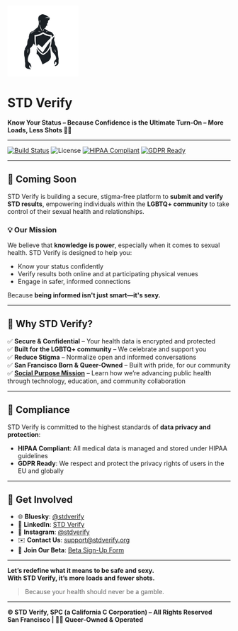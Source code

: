 <img src="./assets/logo.png" alt="STD Verify Logo" width="160"/>

# STD Verify

**Know Your Status – Because Confidence is the Ultimate Turn-On – More Loads, Less Shots 🏳️‍🌈**

---

[![Build Status](https://img.shields.io/github/actions/workflow/status/antimoloch007/stdverifywebsite/main.yml?branch=main&label=build)](https://github.com/antimoloch007/stdverifywebsite/actions)
![License](https://img.shields.io/badge/license-All%20Rights%20Reserved%20%C2%A9%20STD%20Verify%2C%20SPC-black)
[![HIPAA Compliant](https://img.shields.io/badge/HIPAA-Compliant-brightgreen)](#)
[![GDPR Ready](https://img.shields.io/badge/GDPR-Ready-blue)](#)

---

## 🚀 Coming Soon

STD Verify is building a secure, stigma-free platform to **submit and verify STD results**, empowering individuals within the **LGBTQ+ community** to take control of their sexual health and relationships.

### 💡 Our Mission

We believe that **knowledge is power**, especially when it comes to sexual health. STD Verify is designed to help you:

- Know your status confidently  
- Verify results both online and at participating physical venues  
- Engage in safer, informed connections  

Because **being informed isn't just smart—it's sexy.**

---

## 🌈 Why STD Verify?

✅ **Secure & Confidential** – Your health data is encrypted and protected  
✅ **Built for the LGBTQ+ community** – We celebrate and support you  
✅ **Reduce Stigma** – Normalize open and informed conversations  
✅ **San Francisco Born & Queer-Owned** – Built with pride, for our community   
✅ **[Social Purpose Mission](./MISSION.md)** – Learn how we’re advancing public health through technology, education, and community collaboration


---

## 🔐 Compliance

STD Verify is committed to the highest standards of **data privacy and protection**:

- **HIPAA Compliant**: All medical data is managed and stored under HIPAA guidelines  
- **GDPR Ready**: We respect and protect the privacy rights of users in the EU and globally  

---

## 📍 Get Involved

- 🌐 **Bluesky**: [@stdverify](https://bsky.app/profile/stdverify.bsky.social)  
- 💼 **LinkedIn**: [STD Verify](https://www.linkedin.com/company/stdverify)  
- 📸 **Instagram**: [@stdverify](https://www.instagram.com/stdverify)  
- ✉️ **Contact Us**: [support@stdverify.org](mailto:support@stdverify.org)  
- 📝 **Join Our Beta**: [Beta Sign-Up Form](https://stdverify.org/beta)  

---

**Let’s redefine what it means to be safe and sexy.  
With STD Verify, it’s more loads and fewer shots.**

> Because your health should never be a gamble.

---

**© STD Verify, SPC (a California C Corporation) – All Rights Reserved**  
**San Francisco | 🏳️‍🌈 Queer-Owned & Operated**
